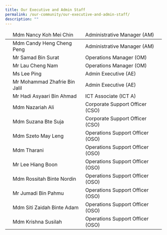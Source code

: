 ```yaml
---
title: Our Executive and Admin Staff
permalink: /our-community/our-executive-and-admin-staff/
description: ""
---
```

<table>
<thead>
  <tr>
    <td></td>
    <td>Mdm Nancy Koh Mei Chin</td>
    <td>Administrative Manager (AM)</td>
  </tr>
</thead>
<tbody>
  <tr>
    <td></td>
    <td>Mdm Candy Heng Cheng Peng</td>
    <td>Administrative Manager (AM)</td>
  </tr>
  <tr>
    <td></td>
    <td>Mr Samad Bin Surat</td>
    <td>Operations Manager (OM)</td>
  </tr>
  <tr>
    <td></td>
    <td>Mr Lau Cheng Nam</td>
    <td>Operations Manager (OM)</td>
  </tr>
  <tr>
    <td></td>
    <td>Ms Lee Ping</td>
    <td>Admin Executive (AE)</td>
  </tr>
  <tr>
    <td></td>
    <td>Mr Mohammad Zhafrie Bin Jalil</td>
    <td>Admin Executive (AE)</td>
  </tr>
  <tr>
    <td></td>
    <td>Mr Hadi Asyaari Bin Ahmad</td>
    <td>ICT Associate (ICT A)</td>
  </tr>
  <tr>
    <td></td>
    <td>Mdm Nazariah Ali</td>
    <td>Corporate Support Officer (CSO)</td>
  </tr>
  <tr>
    <td></td>
    <td>Mdm Suzana Bte Suja</td>
    <td>Corporate Support Officer (CSO)</td>
  </tr>
  <tr>
    <td></td>
    <td>Mdm Szeto May Leng</td>
    <td>Operations Support Officer (OSO)</td>
  </tr>
  <tr>
    <td></td>
    <td>Mdm Tharani</td>
    <td>Operations Support Officer (OSO)</td>
  </tr>
  <tr>
    <td></td>
    <td>Mr Lee Hiang Boon</td>
    <td>Operations Support Officer (OSO)</td>
  </tr>
  <tr>
    <td></td>
    <td>Mdm Rossitah Binte Nordin</td>
    <td>Operations Support Officer (OSO)</td>
  </tr>
  <tr>
    <td></td>
    <td>Mr Jumadi Bin Pahmu</td>
    <td>Operations Support Officer (OSO)</td>
  </tr>
  <tr>
    <td></td>
    <td>Mdm Siti Zaidah Binte Adam</td>
    <td>Operations Support Officer (OSO)</td>
  </tr>
  <tr>
    <td></td>
    <td>Mdm Krishna Susilah</td>
    <td>Operations Support Officer (OSO)</td>
  </tr>
</tbody>
</table>